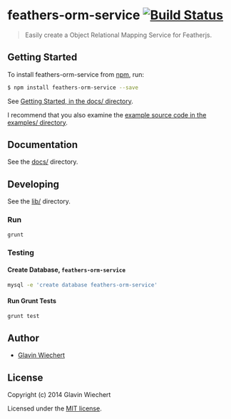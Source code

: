 # feathers-orm-service [![Build Status](https://travis-ci.org/Glavin001/feathers-orm-service.png?branch=master)](https://travis-ci.org/Glavin001/feathers-orm-service)

> Easily create a Object Relational Mapping Service for Featherjs.

## Getting Started

To install feathers-orm-service from [npm](https://www.npmjs.org/), run:

```bash
$ npm install feathers-orm-service --save
```

See [Getting Started, in the docs/ directory](https://github.com/Glavin001/feathers-orm-service/blob/master/docs/Getting-Started.md).

I recommend that you also examine the [example source code in the examples/ directory](https://github.com/Glavin001/feathers-orm-service/tree/master/examples).

## Documentation

See the [docs/](docs/) directory.

## Developing

See the [lib/](lib/) directory.

### Run

```bash
grunt
```

### Testing

#### Create Database, `feathers-orm-service`

```bash
mysql -e 'create database feathers-orm-service'
```

#### Run Grunt Tests

```bash
grunt test
```

## Author

- [Glavin Wiechert](https://github.com/Glavin001)

## License

Copyright (c) 2014 Glavin Wiechert

Licensed under the [MIT license](LICENSE).
